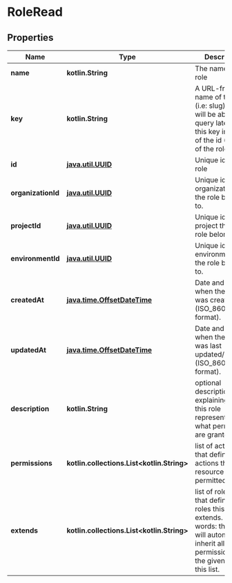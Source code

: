 
# RoleRead

## Properties
Name | Type | Description | Notes
------------ | ------------- | ------------- | -------------
**name** | **kotlin.String** | The name of the role | 
**key** | **kotlin.String** | A URL-friendly name of the role (i.e: slug). You will be able to query later using this key instead of the id (UUID) of the role. | 
**id** | [**java.util.UUID**](java.util.UUID.md) | Unique id of the role | 
**organizationId** | [**java.util.UUID**](java.util.UUID.md) | Unique id of the organization that the role belongs to. | 
**projectId** | [**java.util.UUID**](java.util.UUID.md) | Unique id of the project that the role belongs to. | 
**environmentId** | [**java.util.UUID**](java.util.UUID.md) | Unique id of the environment that the role belongs to. | 
**createdAt** | [**java.time.OffsetDateTime**](java.time.OffsetDateTime.md) | Date and time when the role was created (ISO_8601 format). | 
**updatedAt** | [**java.time.OffsetDateTime**](java.time.OffsetDateTime.md) | Date and time when the role was last updated/modified (ISO_8601 format). | 
**description** | **kotlin.String** | optional description string explaining what this role represents, or what permissions are granted to it. |  [optional]
**permissions** | **kotlin.collections.List&lt;kotlin.String&gt;** | list of action keys that define what actions this resource role is permitted to do |  [optional]
**extends** | **kotlin.collections.List&lt;kotlin.String&gt;** | list of role keys that define what roles this role extends. In other words: this role will automatically inherit all the permissions of the given roles in this list. |  [optional]



